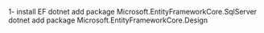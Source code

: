 

1- install EF 
    dotnet add package Microsoft.EntityFrameworkCore.SqlServer
    dotnet add package Microsoft.EntityFrameworkCore.Design
